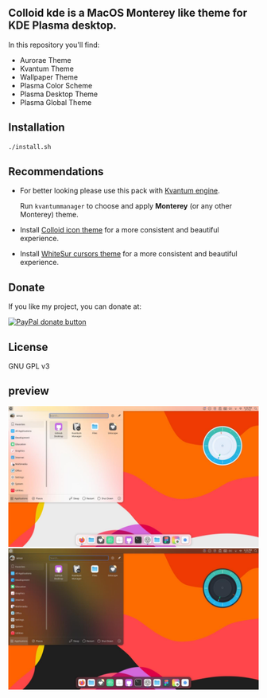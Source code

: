 
## Colloid kde is a MacOS Monterey like theme for KDE Plasma desktop.

In this repository you'll find:

- Aurorae Theme
- Kvantum Theme
- Wallpaper Theme
- Plasma Color Scheme
- Plasma Desktop Theme
- Plasma Global Theme

## Installation

```sh
./install.sh
```

## Recommendations

- For better looking please use this pack with [Kvantum engine](https://github.com/tsujan/Kvantum/blob/master/Kvantum/INSTALL.md#distributions).

  Run `kvantummanager` to choose and apply **Monterey** (or any other Monterey) theme.

- Install [Colloid icon theme](https://github.com/vinceliuice/Colloid-icon-theme) for a more consistent and beautiful experience.

- Install [WhiteSur cursors theme](https://github.com/vinceliuice/WhiteSur-cursors) for a more consistent and beautiful experience.

## Donate

If you like my project, you can donate at:

<span class="paypal"><a href="https://www.paypal.me/vinceliuice" title="Donate to this project using Paypal"><img src="https://www.paypalobjects.com/webstatic/mktg/Logo/pp-logo-100px.png" alt="PayPal donate button" /></a></span>

## License

GNU GPL v3

## preview

![light](plasma/look-and-feel/com.github.vinceliuice.Colloid-light/contents/previews/fullscreenpreview.jpg)
![dark](plasma/look-and-feel/com.github.vinceliuice.Colloid-dark/contents/previews/fullscreenpreview.jpg)


